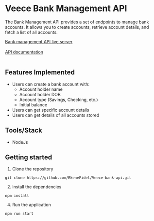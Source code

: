 # Veece Bank Management API

The Bank Management API provides a set of endpoints to manage bank accounts. It allows you to create accounts, retrieve account details, and fetch a list of all accounts.

[Bank management API live server](https://veece-bank-api.onrender.com) <br><br>
[API documentation](https://documenter.getpostman.com/view/16637530/2s9Y5bRgjK) <br><br>

## Features Implemented

- Users can create a bank account with:
  - Account holder name
  - Account holder DOB
  - Account type (Savings, Checking, etc.)
  - Initial balance
- Users can get specific account details
- Users can get details of all accounts stored

## Tools/Stack

- NodeJs

## Getting started

1. Clone the repository

```console
git clone https://github.com/EkeneFidel/Veece-bank-api.git
```

2. Install the dependencies

```console
npm install
```

4. Run the application

```console
npm run start
```
